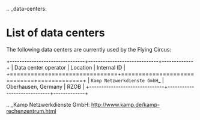 .. _data-centers:

List of data centers
====================

The following data centers are currently used by the Flying Circus:

+-------------------------------+-----------------------------+-------------+
| Data center operator          | Location                    | Internal ID |
+===============================+=============================+=============+
| `Kamp Netzwerkdienste GmbH`_  | Oberhausen, Germany         | RZOB        |
+-------------------------------+-----------------------------+-------------+

.. _Kamp Netzwerkdienste GmbH: http://www.kamp.de/kamp-rechenzentrum.html
